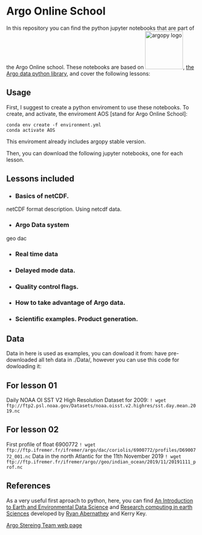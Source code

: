 # Argo Online School

In this repository you can find the python jupyter notebooks that are part of the Argo Online school. These notebooks are based on <img src="https://raw.githubusercontent.com/euroargodev/argopy/master/docs/_static/argopy_logo_long.png" alt="argopy logo" width="100"/>, [the Argo data python library](https://github.com/euroargodev/argopy), and cover the following lessons:

## Usage
First, I suggest to create a python enviroment to use these notebooks. To create, and activate, the enviroment AOS [stand for Argo Online School]:
```
conda env create -f environment.yml
conda activate AOS
```
This enviroment already includes argopy stable version.

Then, you can download the following jupyter notebooks, one for each lesson.


## Lessons included

- ### Basics of netCDF.

netCDF format description.
Using netcdf data.

- ### Argo Data system
geo
dac
- ### Real time data

- ### Delayed mode data.

- ### Quality control flags.

- ### How to take advantage of Argo data.

- ### Scientific examples. Product generation.


## Data
Data in here is used as examples, you can dowload it from:
have pre-downloaded all teh data in ./Data/, however you can use this code for dowloading it:

## For lesson 01
Daily NOAA OI SST V2 High Resolution Dataset for 2009:
`! wget ftp://ftp2.psl.noaa.gov/Datasets/noaa.oisst.v2.highres/sst.day.mean.2019.nc`

## For lesson 02
First profile of float 6900772
`! wget ftp://ftp.ifremer.fr/ifremer/argo/dac/coriolis/6900772/profiles/D6900772_001.nc`
Data in the north Atlantic for the 11th November 2019
`! wget ftp://ftp.ifremer.fr/ifremer/argo//geo/indian_ocean/2019/11/20191111_prof.nc`


## References

As a very useful first aproach to python, here, you can find [An Introduction to Earth and Environmental Data Science](https://earth-env-data-science.github.io/intro) and [Research computing in earth Sciences](https://rabernat.github.io/research_computing/) developed by [Ryan Abernathey](https://ocean-transport.github.io/) and Kerry Key.

[Argo Stereing Team web page](http://www.argo.ucsd.edu/)
